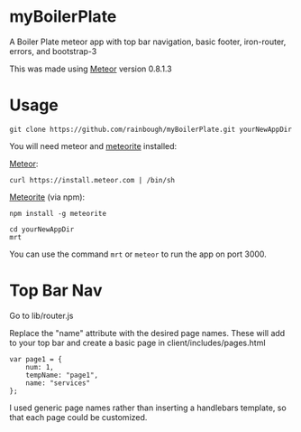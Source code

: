 myBoilerPlate
=============

A Boiler Plate meteor app with top bar navigation, basic footer, iron-router, errors, and bootstrap-3

This was made using [Meteor](https://www.meteor.com/) version 0.8.1.3



Usage
=====
```
git clone https://github.com/rainbough/myBoilerPlate.git yourNewAppDir
```

You will need meteor and [meteorite](https://github.com/oortcloud/meteorite/) installed:

[Meteor](https://www.meteor.com/):
```
curl https://install.meteor.com | /bin/sh
```

[Meteorite](https://github.com/oortcloud/meteorite/) (via npm):
```
npm install -g meteorite
```

```
cd yourNewAppDir
mrt
```

You can use the command <code>mrt</code> or <code>meteor</code> to run the app on port 3000.


Top Bar Nav
===========

Go to lib/router.js

Replace the "name" attribute with the desired page names. These will add to your top bar and create a basic page in client/includes/pages.html

```
var page1 = {
	num: 1,
	tempName: "page1",
	name: "services"
};
```

I used generic page names rather than inserting a handlebars template, so that each page could be customized.